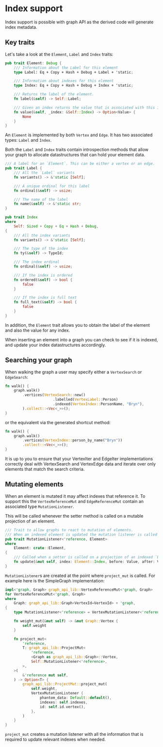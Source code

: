 # Index support

Index support is possible with graph API as the derived code will generate index metadata.

## Key traits

Let's take a look at the `Element`, `Label` and `Index` traits:

```rust
pub trait Element: Debug {
    /// Information about the Label for this element
    type Label: Eq + Copy + Hash + Debug + Label + 'static;

    /// Information about indexes for this element
    type Index: Eq + Copy + Hash + Debug + Index + 'static;

    /// Returns the label of the element.
    fn label(&self) -> Self::Label;

    /// Given an index returns the value that is associated with this index.
    fn value(&self, _index: &Self::Index) -> Option<Value> {
        None
    }
}
```

An `Element` is implemented by both `Vertex` and `Edge`. It has two associated types: `Label` and `Index`.

Both the `Label` and `Index` traits contain introspection methods that allow your graph to allocate
datastructures that can hold your element data.

```rust
/// A label for an `Element`. This can be either a vertex or an edge.
pub trait Label {
    /// All the `Label` variants
    fn variants() -> &'static [Self];

    /// A unique ordinal for this label
    fn ordinal(&self) -> usize;

    /// The name of the label
    fn name(&self) -> &'static str;
}
```

```rust
pub trait Index
where
    Self: Sized + Copy + Eq + Hash + Debug,
{
    /// All the index variants
    fn variants() -> &'static [Self];

    /// The type of the index
    fn ty(&self) -> TypeId;

    /// The index ordinal
    fn ordinal(&self) -> usize;

    /// If the index is ordered
    fn ordered(&self) -> bool {
        false
    }

    /// If the index is full text
    fn full_text(&self) -> bool {
        false
    }
}
```

In addition, the `Element` trait allows you to obtain the label of the element and also the value for any index.

When inserting an element into a graph you can check to see if it is indexed, and update your index datastructures
accordingly.

## Searching your graph

When walking the graph a user may specify either a `VertexSearch` or `EdgeSearch`:

```rust
fn walk() {
    graph.walk()
        .vertices(VertexSearch::new()
                      .labelled(VertexLabel::Person)
                      .indexed(VertexIndex::PersonName, "Bryn"),
        ).collect::<Vec<_>>();
}
```

or the equivalent via the generated shortcut method:

```rust
fn walk() {
    graph.walk()
        .vertices(VertexIndex::person_by_name("Bryn"))
        .collect::<Vec<_>>();
}
```

It is up to you to ensure that your VertexIter and EdgeIter implementations correctly deal with
VertexSearch and VertexEdge data and iterate over only elements that match the search criteria.

## Mutating elements

When an element is mutated it may affect indexes that reference it. To support this the `VertexReferenceMut` and
`EdgeReferenceMut`
contain an associated type `MutationListener`.

This will be called whenever the setter method is called on a mutable projection of an element.

```rust
/// Trait to allow graphs to react to mutation of elements.
/// When an indexed element is updated the mutation listener is called with the index and the before and after values.
pub trait MutationListener<'reference, Element>
where
    Element: crate::Element,
{
    /// Called when a setter is called on a projection of an indexed `Element`.
    fn update(&mut self, index: Element::Index, before: Value, after: Value);
}
```

`MutationListener`s are created at the point where `project_mut` is called. For example here is the SimpleGraph
implementation:

```rust
impl<'graph, Graph> graph_api_lib::VertexReferenceMut<'graph, Graph>
for VertexReferenceMut<'graph, Graph>
where
    Graph: graph_api_lib::Graph<VertexId=VertexId> + 'graph,
{
    type MutationListener<'reference> = VertexMutationListener<'reference, Graph::Vertex>;

    fn weight_mut(&mut self) -> &mut Graph::Vertex {
        self.weight
    }

    fn project_mut<
        'reference,
        T: graph_api_lib::ProjectMut<
            'reference,
            <Graph as graph_api_lib::Graph>::Vertex,
            Self::MutationListener<'reference>,
        >,
    >(
        &'reference mut self,
    ) -> Option<T> {
        graph_api_lib::ProjectMut::project_mut(
            self.weight,
            VertexMutationListener {
                phantom_data: Default::default(),
                indexes: self.indexes,
                id: self.id.vertex(),
            },
        )
    }
}
```

`project_mut` creates a mutation listener with all the information that is required to update relevant indexes when
needed.

